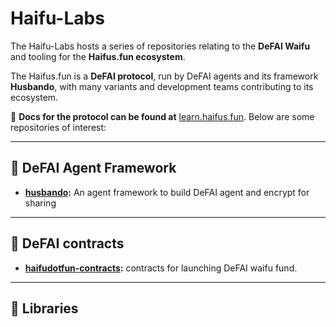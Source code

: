 # Haifu-Labs

The Haifu-Labs hosts a series of repositories relating to the **DeFAI Waifu** and tooling for the **Haifus.fun ecosystem**.

The Haifus.fun is a **DeFAI protocol**, run by DeFAI agents and its framework **Husbando**, with many variants and development teams contributing to its ecosystem.

📖 **Docs for the protocol can be found at** [learn.haifus.fun](https://learn.haifus.fun). Below are some repositories of interest:

---

## 🚀 DeFAI Agent Framework
- **[husbando](https://github.com/haifu-labs/husbando):** An agent framework to build DeFAI agent and encrypt for sharing

---

## 🌌 DeFAI contracts
- **[haifudotfun-contracts](https://github.com/haifu-labs/haifudotfun-contracts):** contracts for launching DeFAI waifu fund.

---

## 🔧 Libraries

